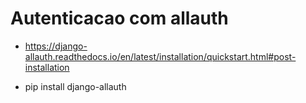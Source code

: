 # Autenticacao com allauth
- https://django-allauth.readthedocs.io/en/latest/installation/quickstart.html#post-installation

- pip install django-allauth